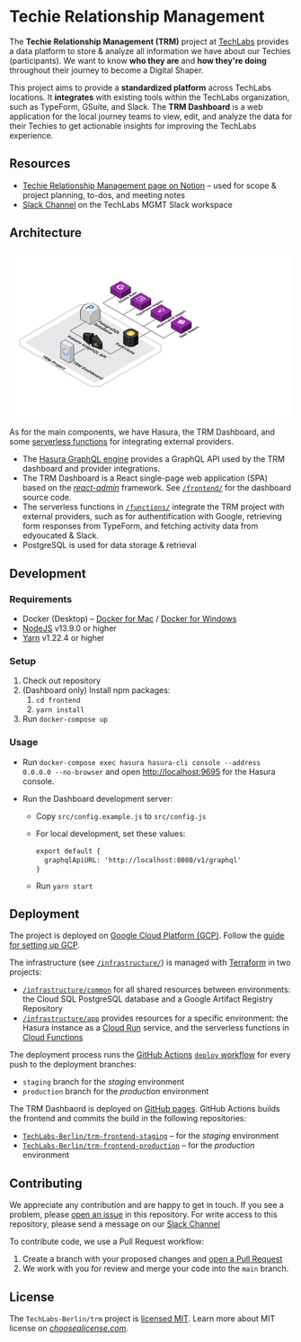 # Techie Relationship Management

The **Techie Relationship Management (TRM)** project at [TechLabs](https://techlabs.org) provides a data platform to store & analyze all information we have about our Techies (participants). We want to know **who they are** and **how they're doing** throughout their journey to become a Digital Shaper.

This project aims to provide a **standardized platform** across TechLabs locations. It **integrates** with existing tools within the TechLabs organization, such as TypeForm, GSuite, and Slack. The **TRM Dashboard** is a web application for the local journey teams to view, edit, and analyze the data for their Techies to get actionable insights for improving the TechLabs experience.

## Resources

- [Techie Relationship Management page on Notion](https://www.notion.so/techlabs/Techie-Relationship-Management-0b51be902d724043b756e1a32cca24c4) – used for scope & project planning, to-dos, and meeting notes
- [Slack Channel](https://techlabs-mgmt.slack.com/archives/C017RB4P0PL) on the TechLabs MGMT Slack workspace

## Architecture

![TRM project architecture](doc/resources/architecture.svg)

As for the main components, we have Hasura, the TRM Dashboard, and some [serverless functions](https://www.twilio.com/docs/glossary/what-is-serverless-architecture) for integrating external providers.

- The [Hasura GraphQL engine](https://hasura.io/) provides a GraphQL API used by the TRM dashboard and provider integrations.
- The TRM Dashboard is a React single-page web application (SPA) based on the [_react-admin_](https://marmelab.com/react-admin/) framework. See [`/frontend/`](frontend/) for the dashboard source code.
- The serverless functions in [`/functions/`](/functions/) integrate the TRM project with external providers, such as for authentification with Google, retrieving form responses from TypeForm, and fetching activity data from edyoucated & Slack.
- PostgreSQL is used for data storage & retrieval

## Development

### Requirements

- Docker (Desktop) – [Docker for Mac](https://docs.docker.com/docker-for-mac/install/) / [Docker for Windows](https://docs.docker.com/docker-for-windows/install/)
- [NodeJS](https://nodejs.org/en/) v13.9.0 or higher
- [Yarn](https://yarnpkg.com/) v1.22.4 or higher

### Setup

1. Check out repository
2. (Dashboard only) Install npm packages:
   1. `cd frontend`
   2. `yarn install`
3. Run `docker-compose up`

### Usage

- Run `docker-compose exec hasura hasura-cli console --address 0.0.0.0 --no-browser` and open [http://localhost:9695](http://localhost:9695) for the Hasura console.

- Run the Dashboard development server:

  - Copy `src/config.example.js` to `src/config.js`

  - For local development, set these values:

    ```
    export default {
      graphqlApiURL: 'http://localhost:8080/v1/graphql'
    }
    ```

  - Run `yarn start`

## Deployment

The project is deployed on [Google Cloud Platform (GCP)](https://cloud.google.com/). Follow the [guide for setting up GCP](/docs/google-cloud-setup.md).

The infrastructure (see [`/infrastructure/`](/infrastructure/)) is managed with [Terraform](https://www.terraform.io/) in two projects:

- [`/infrastructure/common`](/infrastructure/common) for all shared resources between environments: the Cloud SQL PostgreSQL database and a Google Artifact Registry Repository
- [`/infrastructure/app`](/infrastructure/app) provides resources for a specific environment: the Hasura instance as a [Cloud Run](https://cloud.google.com/run) service, and the serverless functions in [Cloud Functions](https://cloud.google.com/functions)

The deployment process runs the [GitHub Actions](https://github.com/features/actions) [`deploy` workflow](/.github/workflows/deploy.yml)  for every push to the deployment branches:

- `staging` branch for the _staging_ environment
- `production` branch for the _production_ environment

The TRM Dashbaord is deployed on [GitHub pages](https://pages.github.com/). GitHub Actions builds the frontend and commits the build in the following repositories:

- [`TechLabs-Berlin/trm-frontend-staging`](github.com/TechLabs-Berlin/trm-frontend-staging) – for the _staging_ environment
- [`TechLabs-Berlin/trm-frontend-production`](github.com/TechLabs-Berlin/trm-frontend-production) – for the _production_ environment

## Contributing

We appreciate any contribution and are happy to get in touch. If you see a problem, please [open an issue](https://github.com/TechLabs-Berlin/trm/issues/new) in this repository. For write access to this repository, please send a message on our [Slack Channel](https://techlabs-mgmt.slack.com/archives/C017RB4P0PL)

To contribute code, we use a Pull Request workflow:

1. Create a branch with your proposed changes and [open a Pull Request](https://github.com/TechLabs-Berlin/trm/compare)
2. We work with you for review and merge your code into the `main` branch.

## License

The `TechLabs-Berlin/trm` project is [licensed MIT](LICENSE.txt). Learn more about MIT license on [_choosealicense.com_](https://choosealicense.com/licenses/mit/).

